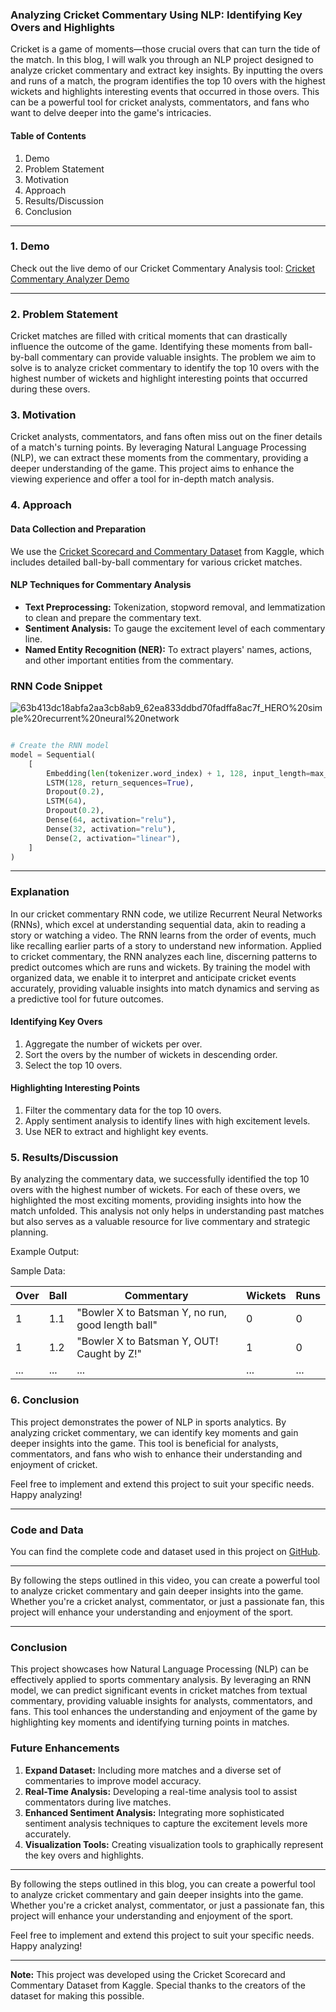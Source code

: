 ### Analyzing Cricket Commentary Using NLP: Identifying Key Overs and Highlights

Cricket is a game of moments—those crucial overs that can turn the tide of the match. In this blog, I will walk you through an NLP project designed to analyze cricket commentary and extract key insights. By inputting the overs and runs of a match, the program identifies the top 10 overs with the highest wickets and highlights interesting events that occurred in those overs. This can be a powerful tool for cricket analysts, commentators, and fans who want to delve deeper into the game's intricacies.

#### Table of Contents
1. Demo
2. Problem Statement
3. Motivation
4. Approach
5. Results/Discussion
6. Conclusion

---

### 1. Demo

Check out the live demo of our Cricket Commentary Analysis tool: [Cricket Commentary Analyzer Demo](https://example.com/demo)

---

### 2. Problem Statement

Cricket matches are filled with critical moments that can drastically influence the outcome of the game. Identifying these moments from ball-by-ball commentary can provide valuable insights. The problem we aim to solve is to analyze cricket commentary to identify the top 10 overs with the highest number of wickets and highlight interesting points that occurred during these overs.

### 3. Motivation

Cricket analysts, commentators, and fans often miss out on the finer details of a match's turning points. By leveraging Natural Language Processing (NLP), we can extract these moments from the commentary, providing a deeper understanding of the game. This project aims to enhance the viewing experience and offer a tool for in-depth match analysis.

### 4. Approach

#### Data Collection and Preparation

We use the [Cricket Scorecard and Commentary Dataset](https://www.kaggle.com/datasets/raghuvansht/cricket-scorecard-and-commentary-dataset) from Kaggle, which includes detailed ball-by-ball commentary for various cricket matches.

#### NLP Techniques for Commentary Analysis

- **Text Preprocessing:** Tokenization, stopword removal, and lemmatization to clean and prepare the commentary text.
- **Sentiment Analysis:** To gauge the excitement level of each commentary line.
- **Named Entity Recognition (NER):** To extract players' names, actions, and other important entities from the commentary.

### RNN Code Snippet

![63b413dc18abfa2aa3cb8ab9_62ea833ddbd70fadffa8ac7f_HERO%20simple%20recurrent%20neural%20network](https://github.com/Psychellic/Analysis-of-Cricket-Commentary/assets/148717275/82cad864-1523-44aa-9da1-725e6f412e94)


```python

# Create the RNN model
model = Sequential(
    [
        Embedding(len(tokenizer.word_index) + 1, 128, input_length=max_length),
        LSTM(128, return_sequences=True),
        Dropout(0.2),
        LSTM(64),
        Dropout(0.2),
        Dense(64, activation="relu"),
        Dense(32, activation="relu"),
        Dense(2, activation="linear"),
    ]
)

```

---

### Explanation

In our cricket commentary RNN code, we utilize Recurrent Neural Networks (RNNs), which excel at understanding sequential data, akin to reading a story or watching a video. The RNN learns from the order of events, much like recalling earlier parts of a story to understand new information. Applied to cricket commentary, the RNN analyzes each line, discerning patterns to predict outcomes which are runs and wickets. By training the model with organized data, we enable it to interpret and anticipate cricket events accurately, providing valuable insights into match dynamics and serving as a predictive tool for future outcomes.

#### Identifying Key Overs

1. Aggregate the number of wickets per over.
2. Sort the overs by the number of wickets in descending order.
3. Select the top 10 overs.

#### Highlighting Interesting Points

1. Filter the commentary data for the top 10 overs.
2. Apply sentiment analysis to identify lines with high excitement levels.
3. Use NER to extract and highlight key events.

### 5. Results/Discussion

By analyzing the commentary data, we successfully identified the top 10 overs with the highest number of wickets. For each of these overs, we highlighted the most exciting moments, providing insights into how the match unfolded. This analysis not only helps in understanding past matches but also serves as a valuable resource for live commentary and strategic planning.

Example Output:

Sample Data:

| Over | Ball | Commentary                                       | Wickets | Runs |
|------|------|--------------------------------------------------|---------|------|
| 1    | 1.1  | "Bowler X to Batsman Y, no run, good length ball"| 0       | 0    |
| 1    | 1.2  | "Bowler X to Batsman Y, OUT! Caught by Z!"       | 1       | 0    |
| ...  | ...  | ...                                              | ...     | ...  |

### 6. Conclusion

This project demonstrates the power of NLP in sports analytics. By analyzing cricket commentary, we can identify key moments and gain deeper insights into the game. This tool is beneficial for analysts, commentators, and fans who wish to enhance their understanding and enjoyment of cricket. 

Feel free to implement and extend this project to suit your specific needs. Happy analyzing!

---

### Code and Data

You can find the complete code and dataset used in this project on [GitHub](https://github.com/Psychellic/Analysis-of-Cricket-Commentary).

---

By following the steps outlined in this video, you can create a powerful tool to analyze cricket commentary and gain deeper insights into the game. Whether you're a cricket analyst, commentator, or just a passionate fan, this project will enhance your understanding and enjoyment of the sport.

---

### Conclusion

This project showcases how Natural Language Processing (NLP) can be effectively applied to sports commentary analysis. By leveraging an RNN model, we can predict significant events in cricket matches from textual commentary, providing valuable insights for analysts, commentators, and fans. This tool enhances the understanding and enjoyment of the game by highlighting key moments and identifying turning points in matches.

### Future Enhancements

1. **Expand Dataset:** Including more matches and a diverse set of commentaries to improve model accuracy.
2. **Real-Time Analysis:** Developing a real-time analysis tool to assist commentators during live matches.
3. **Enhanced Sentiment Analysis:** Integrating more sophisticated sentiment analysis techniques to capture the excitement levels more accurately.
4. **Visualization Tools:** Creating visualization tools to graphically represent the key overs and highlights.
---

By following the steps outlined in this blog, you can create a powerful tool to analyze cricket commentary and gain deeper insights into the game. Whether you're a cricket analyst, commentator, or just a passionate fan, this project will enhance your understanding and enjoyment of the sport.

Feel free to implement and extend this project to suit your specific needs. Happy analyzing!

---

**Note:** This project was developed using the Cricket Scorecard and Commentary Dataset from Kaggle. Special thanks to the creators of the dataset for making this possible.
